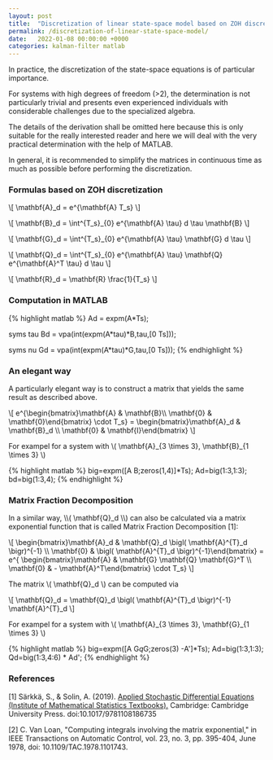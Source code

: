 ```yaml
---
layout: post
title:  "Discretization of linear state-space model based on ZOH discretization or Matrix Fraction Decomposition"
permalink: /discretization-of-linear-state-space-model/
date:   2022-01-08 00:00:00 +0000
categories: kalman-filter matlab
---
```


In practice, the discretization of the state-space equations is of particular importance.

For systems with high degrees of freedom (>2), the determination is not particularly trivial and presents even experienced individuals with considerable challenges due to the specialized algebra.

The details of the derivation shall be omitted here because this is only suitable for the really interested reader and here we will deal with the very practical determination with the help of MATLAB.

In general, it is recommended to simplify the matrices in continuous time as much as possible before performing the discretization.

<h3>Formulas based on ZOH discretization</h3>

\\[ \mathbf{A}_d = e^{\mathbf{A} T_s} \\]

\\[ \mathbf{B}_d = \int^{T_s}\_{0}  e^{\mathbf{A} \tau} d \tau  \mathbf{B}  \\]

\\[ \mathbf{G}_d = \int^{T_s}\_{0}  e^{\mathbf{A} \tau} \mathbf{G} d \tau  \\]

\\[ \mathbf{Q}_d = \int^{T_s}\_{0}  e^{\mathbf{A} \tau} \mathbf{Q} e^{\mathbf{A}^T \tau} d \tau  \\]

\\[ \mathbf{R}_d = \mathbf{R} \frac{1}{T_s} \\]

<h3>Computation in MATLAB</h3>
{% highlight matlab %}
Ad = expm(A*Ts);

syms tau
Bd = vpa(int(expm(A*tau)*B,tau,[0 Ts]));

syms nu
Gd = vpa(int(expm(A*tau)*G,tau,[0 Ts]));
{% endhighlight %}

<h3>An elegant way</h3>

A particularly elegant way is to construct a matrix that yields the same result as described above.

\\[ e^{\begin{bmatrix}\mathbf{A} & \mathbf{B}\\\\ \mathbf{0} & \mathbf{0}\end{bmatrix} \cdot T_s} = \begin{bmatrix}\mathbf{A}_d & \mathbf{B}_d \\\\ \mathbf{0} & \mathbf{I}\end{bmatrix} \\]

For exampel for a system with \\( \mathbf{A}_{3 \times 3}, \mathbf{B}\_{1 \times 3} \\)

{% highlight matlab %}
big=expm([A B;zeros(1,4)]*Ts);
Ad=big(1:3,1:3);
bd=big(1:3,4);
{% endhighlight %}

<h3>Matrix Fraction Decomposition</h3>
In a similar way, \\( \mathbf{Q}_d \\) can also be calculated via a matrix exponential function that is called Matrix Fraction Decomposition [1]:

\\[ \begin{bmatrix}\mathbf{A}_d & \mathbf{Q}_d \bigl( \mathbf{A}^{T}_d \bigr)^{-1} \\\\ \mathbf{0} & \bigl( \mathbf{A}^{T}_d \bigr)^{-1}\end{bmatrix} = e^{ \begin{bmatrix}\mathbf{A} & \mathbf{G} \mathbf{Q} \mathbf{G}^T \\\\ \mathbf{0} & - \mathbf{A}^T\end{bmatrix} \cdot T_s} \\]

The matrix \\( \mathbf{Q}_d \\) can be computed via

\\[ \mathbf{Q}_d =  \mathbf{Q}_d \bigl( \mathbf{A}^{T}_d \bigr)^{-1} \mathbf{A}^{T}_d \\]

For exampel for a system with \\( \mathbf{A}_{3 \times 3}, \mathbf{G}\_{1 \times 3} \\)

{% highlight matlab %}
big=expm([A G*q*G;zeros(3) -A']*Ts);
Ad=big(1:3,1:3);
Qd=big(1:3,4:6) * Ad';
{% endhighlight %}

<h3>References</h3>

[1] Särkkä, S., & Solin, A. (2019). <a href="https://amzn.to/4auJSO6" onclick="fathom.trackEvent('Discretization - Amazon - Bar-Shalom');">Applied Stochastic Differential Equations (Institute of Mathematical Statistics Textbooks).</a> Cambridge: Cambridge University Press. doi:10.1017/9781108186735

[2] C. Van Loan, "Computing integrals involving the matrix exponential," in IEEE Transactions on Automatic Control, vol. 23, no. 3, pp. 395-404, June 1978, doi: 10.1109/TAC.1978.1101743.

[jekyll-docs]: https://jekyllrb.com/docs/home
[jekyll-gh]:   https://github.com/jekyll/jekyll
[jekyll-talk]: https://talk.jekyllrb.com/
